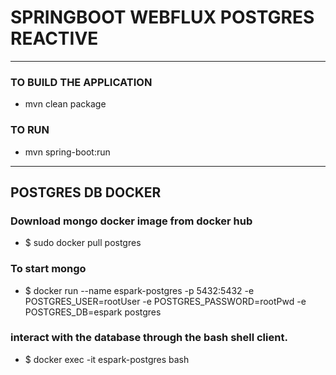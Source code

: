 # SPRINGBOOT WEBFLUX POSTGRES REACTIVE 

----

### TO BUILD THE APPLICATION
* mvn clean package

### TO RUN
* mvn spring-boot:run

---
## POSTGRES DB DOCKER

### Download mongo docker image from docker hub
* $ sudo docker pull postgres

### To start mongo
* $  docker run --name espark-postgres -p 5432:5432 -e POSTGRES_USER=rootUser -e POSTGRES_PASSWORD=rootPwd -e POSTGRES_DB=espark  postgres

### interact with the database through the bash shell client.
* $ docker exec -it espark-postgres bash

